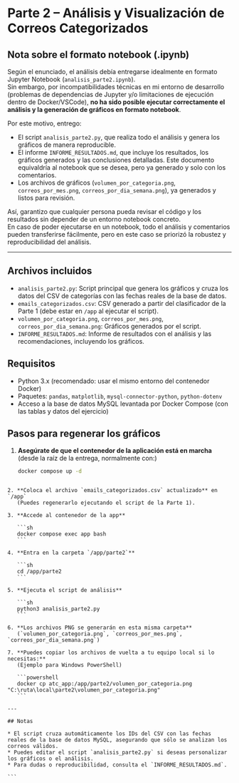 # Parte 2 – Análisis y Visualización de Correos Categorizados

## Nota sobre el formato notebook (.ipynb)

Según el enunciado, el análisis debía entregarse idealmente en formato Jupyter Notebook (`analisis_parte2.ipynb`).  
Sin embargo, por incompatibilidades técnicas en mi entorno de desarrollo (problemas de dependencias de Jupyter y/o limitaciones de ejecución dentro de Docker/VSCode), **no ha sido posible ejecutar correctamente el análisis y la generación de gráficos en formato notebook**.

Por este motivo, entrego:

- El script `analisis_parte2.py`, que realiza todo el análisis y genera los gráficos de manera reproducible.
- El informe `INFORME_RESULTADOS.md`, que incluye los resultados, los gráficos generados y las conclusiones detalladas. Este documento equivaldría al notebook que se desea, pero ya generado y solo con los comentarios.
- Los archivos de gráficos (`volumen_por_categoria.png`, `correos_por_mes.png`, `correos_por_dia_semana.png`), ya generados y listos para revisión.

Así, garantizo que cualquier persona pueda revisar el código y los resultados sin depender de un entorno notebook concreto.  
En caso de poder ejecutarse en un notebook, todo el análisis y comentarios pueden transferirse fácilmente, pero en este caso se priorizó la robustez y reproducibilidad del análisis.

---

## Archivos incluidos

- `analisis_parte2.py`: Script principal que genera los gráficos y cruza los datos del CSV de categorías con las fechas reales de la base de datos.
- `emails_categorizados.csv`: CSV generado a partir del clasificador de la Parte 1 (debe estar en `/app` al ejecutar el script).
- `volumen_por_categoria.png`, `correos_por_mes.png`, `correos_por_dia_semana.png`: Gráficos generados por el script.
- `INFORME_RESULTADOS.md`: Informe de resultados con el análisis y las recomendaciones, incluyendo los gráficos.

## Requisitos

- Python 3.x (recomendado: usar el mismo entorno del contenedor Docker)
- Paquetes: `pandas`, `matplotlib`, `mysql-connector-python`, `python-dotenv`
- Acceso a la base de datos MySQL levantada por Docker Compose (con las tablas y datos del ejercicio)

## Pasos para regenerar los gráficos

1. **Asegúrate de que el contenedor de la aplicación está en marcha**  
   (desde la raíz de la entrega, normalmente con:)
   ```sh
   docker compose up -d
````

2. **Coloca el archivo `emails_categorizados.csv` actualizado** en `/app`
   (Puedes regenerarlo ejecutando el script de la Parte 1).

3. **Accede al contenedor de la app**

   ```sh
   docker compose exec app bash
   ```

4. **Entra en la carpeta `/app/parte2`**

   ```sh
   cd /app/parte2
   ```

5. **Ejecuta el script de análisis**

   ```sh
   python3 analisis_parte2.py
   ```

6. **Los archivos PNG se generarán en esta misma carpeta**
   (`volumen_por_categoria.png`, `correos_por_mes.png`, `correos_por_dia_semana.png`)

7. **Puedes copiar los archivos de vuelta a tu equipo local si lo necesitas:**
   (Ejemplo para Windows PowerShell)

   ```powershell
   docker cp atc_app:/app/parte2/volumen_por_categoria.png "C:\ruta\local\parte2\volumen_por_categoria.png"
   ```

---

## Notas

* El script cruza automáticamente los IDs del CSV con las fechas reales de la base de datos MySQL, asegurando que sólo se analizan los correos válidos.
* Puedes editar el script `analisis_parte2.py` si deseas personalizar los gráficos o el análisis.
* Para dudas o reproducibilidad, consulta el `INFORME_RESULTADOS.md`.

```

